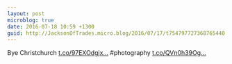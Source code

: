 ```yaml
---
layout: post
microblog: true
date: 2016-07-18 10:59 +1300
guid: http://JacksonOfTrades.micro.blog/2016/07/17/t754797727368765440.html
---
```

Bye Christchurch [t.co/97EXOdgjx...](https://t.co/97EXOdgjxX) #photography [t.co/QVn0h39Og...](https://t.co/QVn0h39Ogd)
